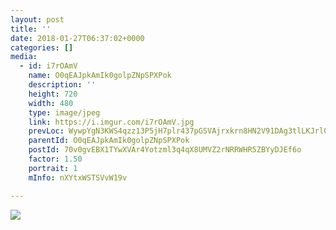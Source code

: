 ```yaml
---
layout: post
title: '' 
date: 2018-01-27T06:37:02+0000 
categories: [] 
media:
  - id: i7rOAmV
    name: O0qEAJpkAmIk0golpZNpSPXPok
    description: ''   
    height: 720
    width: 480
    type: image/jpeg
    link: https://i.imgur.com/i7rOAmV.jpg
    prevLoc: WywpYgN3KWS4qzz13P5jH7plr437pGSVAjrxkrn8HN2V91DAg3tlLKJrl0l1tqX1BXkrrzURwGkAnOERfwGw7qwYGntn942Wq6q6Ckom31V0xKipvkQ51LxrsgRRE29AWQUoJZV17nlNCMmXwmmJM2hK7xjW1qjQIkxo7zqqZVtEpl7Xm22McZWOG4ZOYYiM1G7XOkW2t5GV0J6pNvFx5y9KB7NlC7R1L7K76mUNypQMLRLqf4EAGxDAZyS9EpyDyo3x
    parentId: O0qEAJpkAmIk0golpZNpSPXPok
    postId: 70v0gvEBX1TYwXVAr4Yotzml3q4qX8UMVZ2rNRRWHR5ZBYyDJEf6o
    factor: 1.50
    portrait: 1
    mInfo: nXYtxWSTSVvW19v

---
```





[//]: #media:  
<a href="https://i.imgur.com/i7rOAmV.jpg"><img class="postImage" src="https://i.imgur.com/i7rOAmVh.jpg" />  
</a>   
